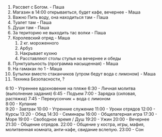 1. Рассвет с Богом. - Паша
2. Магазин в 14:00 открываеться, будет кафе, вечернее - Маша
3. Важно Пить воду, она находиться там - Паша
4. Туалет там - Паша
5. Души там - Паша
6. За територию не выходить тас волки - Паша
7. Королевский отряд - Маша
	1. 2 кг. мороженного
	2. Арбуз
	3. Накрывает кухню
	4. Расставляют столы стулья на вечернее и обеды
8. Пунктуальность (программа насыщенная) - Маша
9. На гамаках по 1 - Маша
10. Бутылки вместо стаканчиков (утром бедут вода с лимоном) - Маша
11. Техника Безопасности, ?


6:10 - Утреннее вдохновение на пляже 
6:30 - Личная молитва (выполнение задания)
6:45 - Подъем
7:00 - Зарядка (силовая, растяжка)
7:45  - Перекусончик + вода с лимоном  
8:00 - Купание  
9:20 - Завтрак
10:00 - Утренние служение
11:00 - Уроки отрядов
12:00 - Курсы
13:20 - Обед
14:30 - Семинары
16:00 - Общелагерная игра
17:30 - Море
19:00 - Свободное время / Душ
19:20 - Ужин
20:00 - Вечернее
21:30 - Общение отрядов.
22:00 - Общение у костра, игры, мафия, молитвенная комната, анти-кафе, свидание вслепую.
23:00 - Сон